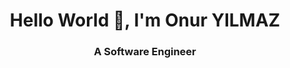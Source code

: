 <h1 align="center">Hello World 👋, I'm Onur YILMAZ</h1>
<h3 align="center">A Software Engineer</h3>


